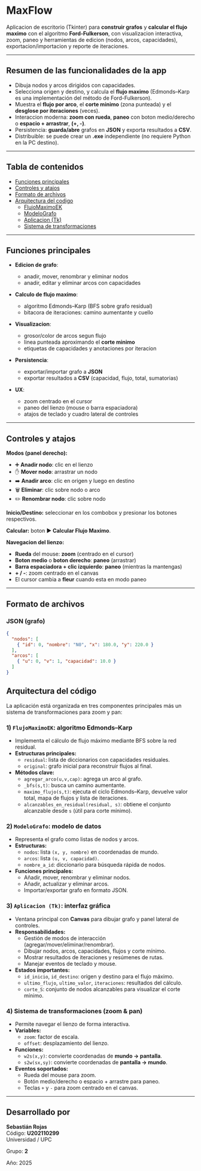 # MaxFlow

Aplicacion de escritorio (Tkinter) para **construir grafos** y **calcular el flujo maximo** con el algoritmo **Ford-Fulkerson**, con visualizacion interactiva, zoom, paneo y herramientas de edicion (nodos, arcos, capacidades), exportacion/importacion y reporte de iteraciones.

---

## Resumen de las funcionalidades de la app

- Dibuja nodos y arcos dirigidos con capacidades.
- Selecciona origen y destino, y calcula el **flujo maximo** (Edmonds–Karp es una implementación del método de Ford-Fulkerson).
- Muestra el **flujo por arco**, el **corte minimo** (zona punteada) y el **desglose por iteraciones** (veces).
- Interaccion moderna: **zoom con rueda**, **paneo** con boton medio/derecho o **espacio + arrastrar**, **(+, -)**.
- Persistencia: **guarda/abre** grafos en **JSON** y exporta resultados a **CSV**.
- Distribuible: se puede crear un **.exe** independiente (no requiere Python en la PC destino).

---

## Tabla de contenidos

- [Funciones principales](#funciones-principales)
- [Controles y atajos](#controles-y-atajos)
- [Formato de archivos](#formato-de-archivos)
- [Arquitectura del codigo](#arquitectura-del-codigo)
    - [FlujoMaximoEK](#1-flujomaximoek-algoritmo-edmondskarp)
    - [ModeloGrafo](#2-modelografo-modelo-de-datos)
    - [Aplicacion (Tk)](#3-aplicacion-tk-interfaz-y-render)
    - [Sistema de transformaciones](#4-sistema-de-transformaciones-zoom--pan)

---

## Funciones principales

- **Edicion de grafo**:
    - anadir, mover, renombrar y eliminar nodos
    - anadir, editar y eliminar arcos con capacidades

- **Calculo de flujo maximo**:
    - algoritmo Edmonds–Karp (BFS sobre grafo residual)
    - bitacora de iteraciones: camino aumentante y cuello

- **Visualizacion**:
    - grosor/color de arcos segun flujo
    - linea punteada aproximando el **corte minimo**
    - etiquetas de capacidades y anotaciones por iteracion

- **Persistencia**:
    - exportar/importar grafo a **JSON**
    - exportar resultados a **CSV** (capacidad, flujo, total, sumatorias)

- **UX**:
    - zoom centrado en el cursor
    - paneo del lienzo (mouse o barra espaciadora)
    - atajos de teclado y cuadro lateral de controles

---

## Controles y atajos

**Modos (panel derecho):**
- ➕ **Anadir nodo**: clic en el lienzo
- ✋ **Mover nodo**: arrastrar un nodo
- ➡️ **Anadir arco**: clic en origen y luego en destino
- 🗑️ **Eliminar**: clic sobre nodo o arco
- ✏️ **Renombrar nodo**: clic sobre nodo

**Inicio/Destino:** seleccionar en los combobox y presionar los botones respectivos.

**Calcular:** boton **▶ Calcular Flujo Maximo**.

**Navegacion del lienzo:**
- **Rueda** del mouse: **zoom** (centrado en el cursor)
- **Boton medio** o **boton derecho**: **paneo** (arrastrar)
- **Barra espaciadora + clic izquierdo**: **paneo** (mientras la mantengas)
- **+ / -**: zoom centrado en el canvas
- El cursor cambia a **fleur** cuando esta en modo paneo

---

## Formato de archivos

### JSON (grafo)
```json
{
  "nodos": [
    { "id": 0, "nombre": "N0", "x": 180.0, "y": 220.0 }
  ],
  "arcos": [
    { "u": 0, "v": 1, "capacidad": 10.0 }
  ]
}
```

## Arquitectura del código

La aplicación está organizada en tres componentes principales más un sistema de transformaciones para zoom y pan:

### 1) `FlujoMaximoEK`: algoritmo Edmonds–Karp
- Implementa el cálculo de flujo máximo mediante BFS sobre la red residual.  
- **Estructuras principales:**
  - `residual`: lista de diccionarios con capacidades residuales.
  - `original`: grafo inicial para reconstruir flujos al final.  
- **Métodos clave:**
  - `agregar_arco(u,v,cap)`: agrega un arco al grafo.
  - `_bfs(s,t)`: busca un camino aumentante.
  - `maximo_flujo(s,t)`: ejecuta el ciclo Edmonds–Karp, devuelve valor total, mapa de flujos y lista de iteraciones.
  - `alcanzables_en_residual(residual, s)`: obtiene el conjunto alcanzable desde `s` (útil para corte mínimo).

### 2) `ModeloGrafo`: modelo de datos
- Representa el grafo como listas de nodos y arcos.  
- **Estructuras:**
  - `nodos`: lista `(x, y, nombre)` en coordenadas de mundo.
  - `arcos`: lista `(u, v, capacidad)`.
  - `nombre_a_id`: diccionario para búsqueda rápida de nodos.  
- **Funciones principales:**
  - Añadir, mover, renombrar y eliminar nodos.
  - Añadir, actualizar y eliminar arcos.
  - Importar/exportar grafo en formato JSON.

### 3) `Aplicacion (Tk)`: interfaz gráfica
- Ventana principal con **Canvas** para dibujar grafo y panel lateral de controles.  
- **Responsabilidades:**
  - Gestión de modos de interacción (agregar/mover/eliminar/renombrar).
  - Dibujar nodos, arcos, capacidades, flujos y corte mínimo.
  - Mostrar resultados de iteraciones y resúmenes de rutas.
  - Manejar eventos de teclado y mouse.  
- **Estados importantes:**
  - `id_inicio`, `id_destino`: origen y destino para el flujo máximo.
  - `ultimo_flujo`, `ultimo_valor`, `iteraciones`: resultados del cálculo.
  - `corte_S`: conjunto de nodos alcanzables para visualizar el corte mínimo.

### 4) Sistema de transformaciones (zoom & pan)
- Permite navegar el lienzo de forma interactiva.  
- **Variables:**
  - `zoom`: factor de escala.
  - `offset`: desplazamiento del lienzo.  
- **Funciones:**
  - `w2s(x,y)`: convierte coordenadas de **mundo → pantalla**.
  - `s2w(sx,sy)`: convierte coordenadas de **pantalla → mundo**.  
- **Eventos soportados:**
  - Rueda del mouse para zoom.
  - Botón medio/derecho o espacio + arrastre para paneo.
  - Teclas `+` y `-` para zoom centrado en el canvas.

---

## Desarrollado por

**Sebastián Rojas**  
Código: **U202110299**  
Universidad / UPC

Grupo: **2**

Año: 2025  